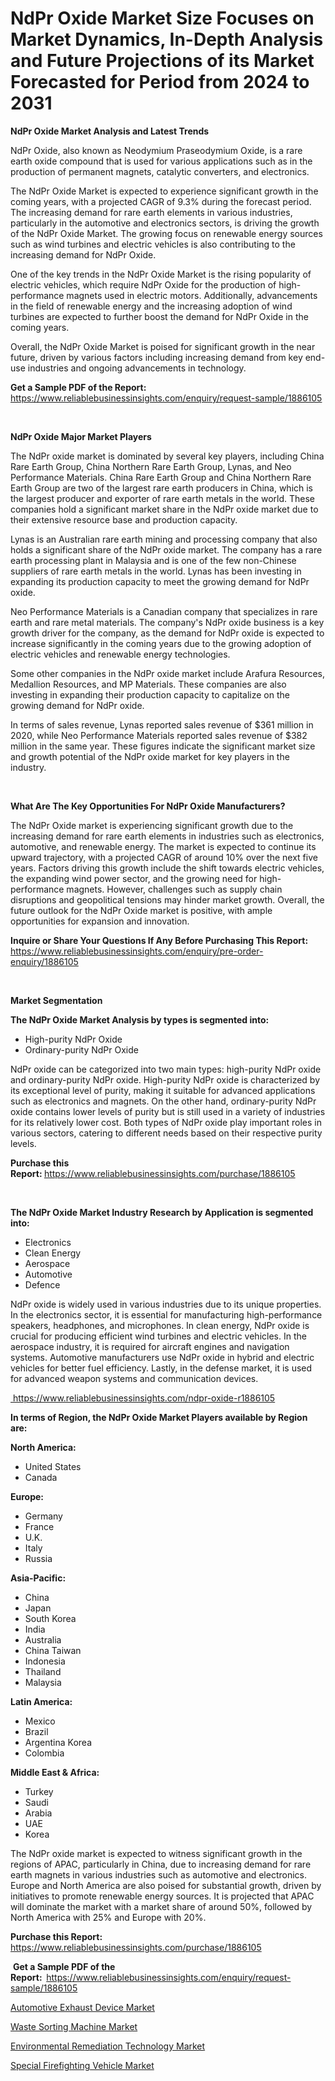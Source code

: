 <p><h1>NdPr Oxide Market Size Focuses on Market Dynamics, In-Depth Analysis and Future Projections of its Market Forecasted for Period from 2024 to 2031</h1></p><p><strong>NdPr Oxide Market Analysis and Latest Trends</strong></p>
<p><p>NdPr Oxide, also known as Neodymium Praseodymium Oxide, is a rare earth oxide compound that is used for various applications such as in the production of permanent magnets, catalytic converters, and electronics.</p><p>The NdPr Oxide Market is expected to experience significant growth in the coming years, with a projected CAGR of 9.3% during the forecast period. The increasing demand for rare earth elements in various industries, particularly in the automotive and electronics sectors, is driving the growth of the NdPr Oxide Market. The growing focus on renewable energy sources such as wind turbines and electric vehicles is also contributing to the increasing demand for NdPr Oxide.</p><p>One of the key trends in the NdPr Oxide Market is the rising popularity of electric vehicles, which require NdPr Oxide for the production of high-performance magnets used in electric motors. Additionally, advancements in the field of renewable energy and the increasing adoption of wind turbines are expected to further boost the demand for NdPr Oxide in the coming years.</p><p>Overall, the NdPr Oxide Market is poised for significant growth in the near future, driven by various factors including increasing demand from key end-use industries and ongoing advancements in technology.</p></p>
<p><strong>Get a Sample PDF of the Report:&nbsp;</strong> <a href="https://www.reliablebusinessinsights.com/enquiry/request-sample/1886105">https://www.reliablebusinessinsights.com/enquiry/request-sample/1886105</a></p>
<p>&nbsp;</p>
<p><strong>NdPr Oxide Major Market Players</strong></p>
<p><p>The NdPr oxide market is dominated by several key players, including China Rare Earth Group, China Northern Rare Earth Group, Lynas, and Neo Performance Materials. China Rare Earth Group and China Northern Rare Earth Group are two of the largest rare earth producers in China, which is the largest producer and exporter of rare earth metals in the world. These companies hold a significant market share in the NdPr oxide market due to their extensive resource base and production capacity.</p><p>Lynas is an Australian rare earth mining and processing company that also holds a significant share of the NdPr oxide market. The company has a rare earth processing plant in Malaysia and is one of the few non-Chinese suppliers of rare earth metals in the world. Lynas has been investing in expanding its production capacity to meet the growing demand for NdPr oxide.</p><p>Neo Performance Materials is a Canadian company that specializes in rare earth and rare metal materials. The company's NdPr oxide business is a key growth driver for the company, as the demand for NdPr oxide is expected to increase significantly in the coming years due to the growing adoption of electric vehicles and renewable energy technologies.</p><p>Some other companies in the NdPr oxide market include Arafura Resources, Medallion Resources, and MP Materials. These companies are also investing in expanding their production capacity to capitalize on the growing demand for NdPr oxide.</p><p>In terms of sales revenue, Lynas reported sales revenue of $361 million in 2020, while Neo Performance Materials reported sales revenue of $382 million in the same year. These figures indicate the significant market size and growth potential of the NdPr oxide market for key players in the industry.</p></p>
<p>&nbsp;</p>
<p><strong>What Are The Key Opportunities For NdPr Oxide Manufacturers?</strong></p>
<p><p>The NdPr Oxide market is experiencing significant growth due to the increasing demand for rare earth elements in industries such as electronics, automotive, and renewable energy. The market is expected to continue its upward trajectory, with a projected CAGR of around 10% over the next five years. Factors driving this growth include the shift towards electric vehicles, the expanding wind power sector, and the growing need for high-performance magnets. However, challenges such as supply chain disruptions and geopolitical tensions may hinder market growth. Overall, the future outlook for the NdPr Oxide market is positive, with ample opportunities for expansion and innovation.</p></p>
<p><strong>Inquire or Share Your Questions If Any Before Purchasing This Report:</strong> <a href="https://www.reliablebusinessinsights.com/enquiry/pre-order-enquiry/1886105">https://www.reliablebusinessinsights.com/enquiry/pre-order-enquiry/1886105</a></p>
<p>&nbsp;</p>
<p><strong>Market Segmentation</strong></p>
<p><strong>The NdPr Oxide Market Analysis by types is segmented into:</strong></p>
<p><ul><li>High-purity NdPr Oxide</li><li>Ordinary-purity NdPr Oxide</li></ul></p>
<p><p>NdPr oxide can be categorized into two main types: high-purity NdPr oxide and ordinary-purity NdPr oxide. High-purity NdPr oxide is characterized by its exceptional level of purity, making it suitable for advanced applications such as electronics and magnets. On the other hand, ordinary-purity NdPr oxide contains lower levels of purity but is still used in a variety of industries for its relatively lower cost. Both types of NdPr oxide play important roles in various sectors, catering to different needs based on their respective purity levels.</p></p>
<p><strong>Purchase this Report:&nbsp;</strong><a href="https://www.reliablebusinessinsights.com/purchase/1886105">https://www.reliablebusinessinsights.com/purchase/1886105</a></p>
<p>&nbsp;</p>
<p><strong>The NdPr Oxide Market Industry Research by Application is segmented into:</strong></p>
<p><ul><li>Electronics</li><li>Clean Energy</li><li>Aerospace</li><li>Automotive</li><li>Defence</li></ul></p>
<p><p>NdPr oxide is widely used in various industries due to its unique properties. In the electronics sector, it is essential for manufacturing high-performance speakers, headphones, and microphones. In clean energy, NdPr oxide is crucial for producing efficient wind turbines and electric vehicles. In the aerospace industry, it is required for aircraft engines and navigation systems. Automotive manufacturers use NdPr oxide in hybrid and electric vehicles for better fuel efficiency. Lastly, in the defense market, it is used for advanced weapon systems and communication devices.</p></p>
<p><a href="https://www.reliablebusinessinsights.com/ndpr-oxide-r1886105">&nbsp;https://www.reliablebusinessinsights.com/ndpr-oxide-r1886105</a></p>
<p><strong>In terms of Region, the NdPr Oxide Market Players available by Region are:</strong></p>
<p>
    <p> <strong> North America: </strong>
        <ul>
            <li>United States</li>
            <li>Canada</li>
        </ul>
        </p> 
    <p> <strong> Europe: </strong>
        <ul>
            <li>Germany</li>
            <li>France</li>
            <li>U.K.</li>
            <li>Italy</li>
            <li>Russia</li>
        </ul>
        </p> 
    <p> <strong> Asia-Pacific: </strong>
        <ul>
            <li>China</li>
            <li>Japan</li>
            <li>South Korea</li>
            <li>India</li>
            <li>Australia</li>
            <li>China Taiwan</li>
            <li>Indonesia</li>
            <li>Thailand</li>
            <li>Malaysia</li>
        </ul>
        </p> 
    <p> <strong> Latin America: </strong>
        <ul>
            <li>Mexico</li>
            <li>Brazil</li>
            <li>Argentina Korea</li>
            <li>Colombia</li>
        </ul>
        </p> 
    <p> <strong> Middle East & Africa: </strong>
        <ul>
            <li>Turkey</li>
            <li>Saudi</li>
            <li>Arabia</li>
            <li>UAE</li>
            <li>Korea</li>
        </ul>
    </p>
    </p>
<p><p>The NdPr oxide market is expected to witness significant growth in the regions of APAC, particularly in China, due to increasing demand for rare earth magnets in various industries such as automotive and electronics. Europe and North America are also poised for substantial growth, driven by initiatives to promote renewable energy sources. It is projected that APAC will dominate the market with a market share of around 50%, followed by North America with 25% and Europe with 20%.</p></p>
<p><strong>Purchase this Report: </strong><a href="https://www.reliablebusinessinsights.com/purchase/1886105">https://www.reliablebusinessinsights.com/purchase/1886105</a></p>
<p>&nbsp;<strong>Get a Sample PDF of the Report:&nbsp;&nbsp;</strong><a href="https://www.reliablebusinessinsights.com/enquiry/request-sample/1886105">https://www.reliablebusinessinsights.com/enquiry/request-sample/1886105</a></p>
<p><strong></strong></p>
<p><p><a href="https://medium.com/@madw10245644/navigating-the-global-automotive-exhaust-device-market-landscape-trends-forecasts-and-impact-8ddf75cd8a49">Automotive Exhaust Device Market</a></p><p><a href="https://github.com/brentleyjimmiealvaradoz4l1rea/Market-Research-Report-List-3/blob/main/waste-sorting-machine-market.md">Waste Sorting Machine Market</a></p><p><a href="https://github.com/Angelnienowdseej3e45z3p8c/Market-Research-Report-List-3/blob/main/environmental-remediation-technology-market.md">Environmental Remediation Technology Market</a></p><p><a href="https://medium.com/@max.sanderson5645/insights-into-the-special-firefighting-vehicle-market-market-players-market-size-geographical-f7d22cf8b8ed">Special Firefighting Vehicle Market</a></p></p>